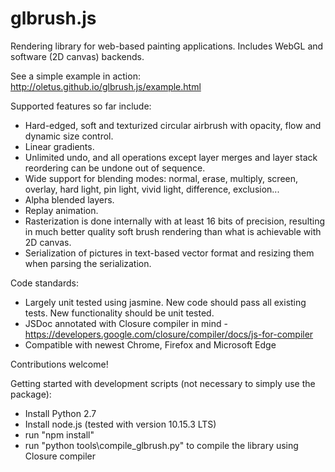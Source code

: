 glbrush.js
==========

Rendering library for web-based painting applications. Includes WebGL and software (2D canvas) backends.

See a simple example in action: http://oletus.github.io/glbrush.js/example.html

Supported features so far include:

* Hard-edged, soft and texturized circular airbrush with opacity, flow and dynamic size control.
* Linear gradients.
* Unlimited undo, and all operations except layer merges and layer stack reordering can be undone out of sequence.
* Wide support for blending modes: normal, erase, multiply, screen, overlay, hard light, pin light, vivid light, difference, exclusion...
* Alpha blended layers.
* Replay animation.
* Rasterization is done internally with at least 16 bits of precision, resulting in much better quality soft brush rendering than what is achievable with 2D canvas.
* Serialization of pictures in text-based vector format and resizing them when parsing the serialization.

Code standards:

* Largely unit tested using jasmine. New code should pass all existing tests. New functionality should be unit tested.
* JSDoc annotated with Closure compiler in mind - https://developers.google.com/closure/compiler/docs/js-for-compiler
* Compatible with newest Chrome, Firefox and Microsoft Edge

Contributions welcome!

Getting started with development scripts (not necessary to simply use the package):

* Install Python 2.7
* Install node.js (tested with version 10.15.3 LTS)
* run "npm install"
* run "python tools\compile_glbrush.py" to compile the library using Closure compiler